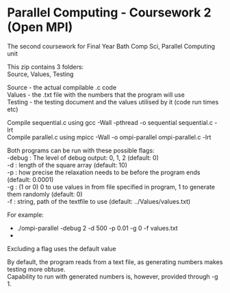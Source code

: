 # Parallel Computing - Coursework 2 (Open MPI)
The second coursework for Final Year Bath Comp Sci, Parallel Computing unit

This zip contains 3 folders:  
Source, Values, Testing

Source - the actual compilable .c code  
Values - the .txt file with the numbers that the program will use  
Testing - the testing document and the values utilised by it (code run times etc)  


Compile sequential.c using gcc -Wall -pthread -o sequential sequential.c -lrt  
Compile parallel.c using mpicc -Wall -o ompi-parallel ompi-parallel.c -lrt

Both programs can be run with these possible flags:  
-debug : The level of debug output: 0, 1, 2 (default: 0)  
-d : length of the square array (default: 10)  
-p : how precise the relaxation needs to be before the program ends (default: 0.0001)  
-g : (1 or 0) 0 to use values in from file specified in program, 1 to generate them randomly (default: 0)  
-f : string, path of the textfile to use (default: ../Values/values.txt)  

For example: 
* ./ompi-parallel -debug 2 -d 500 -p 0.01 -g 0 -f values.txt
* 
Excluding a flag uses the default value

By default, the program reads from a text file, as generating numbers makes testing more obtuse.  
Capability to run with generated numbers is, however, provided through -g 1.